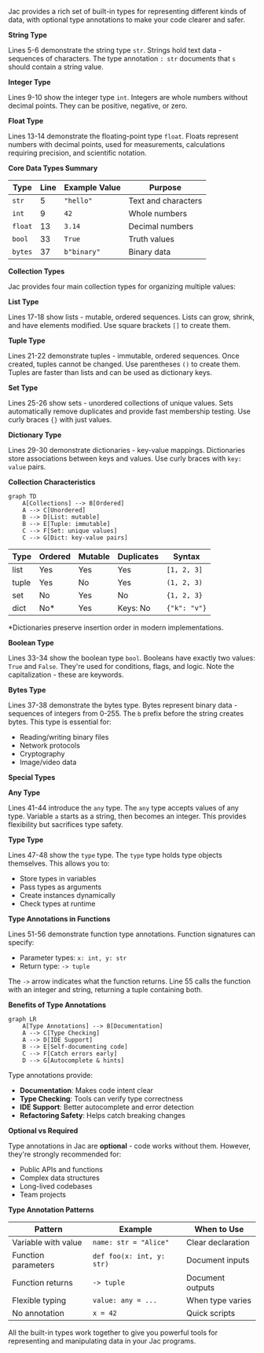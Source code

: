 Jac provides a rich set of built-in types for representing different kinds of data, with optional type annotations to make your code clearer and safer.

**String Type**

Lines 5-6 demonstrate the string type `str`. Strings hold text data - sequences of characters. The type annotation `: str` documents that `s` should contain a string value.

**Integer Type**

Lines 9-10 show the integer type `int`. Integers are whole numbers without decimal points. They can be positive, negative, or zero.

**Float Type**

Lines 13-14 demonstrate the floating-point type `float`. Floats represent numbers with decimal points, used for measurements, calculations requiring precision, and scientific notation.

**Core Data Types Summary**

| Type | Line | Example Value | Purpose |
|------|------|---------------|---------|
| `str` | 5 | `"hello"` | Text and characters |
| `int` | 9 | `42` | Whole numbers |
| `float` | 13 | `3.14` | Decimal numbers |
| `bool` | 33 | `True` | Truth values |
| `bytes` | 37 | `b"binary"` | Binary data |

**Collection Types**

Jac provides four main collection types for organizing multiple values:

**List Type**

Lines 17-18 show lists - mutable, ordered sequences. Lists can grow, shrink, and have elements modified. Use square brackets `[]` to create them.

**Tuple Type**

Lines 21-22 demonstrate tuples - immutable, ordered sequences. Once created, tuples cannot be changed. Use parentheses `()` to create them. Tuples are faster than lists and can be used as dictionary keys.

**Set Type**

Lines 25-26 show sets - unordered collections of unique values. Sets automatically remove duplicates and provide fast membership testing. Use curly braces `{}` with just values.

**Dictionary Type**

Lines 29-30 demonstrate dictionaries - key-value mappings. Dictionaries store associations between keys and values. Use curly braces with `key: value` pairs.

**Collection Characteristics**

```mermaid
graph TD
    A[Collections] --> B[Ordered]
    A --> C[Unordered]
    B --> D[List: mutable]
    B --> E[Tuple: immutable]
    C --> F[Set: unique values]
    C --> G[Dict: key-value pairs]
```

| Type | Ordered | Mutable | Duplicates | Syntax |
|------|---------|---------|------------|--------|
| list | Yes | Yes | Yes | `[1, 2, 3]` |
| tuple | Yes | No | Yes | `(1, 2, 3)` |
| set | No | Yes | No | `{1, 2, 3}` |
| dict | No* | Yes | Keys: No | `{"k": "v"}` |

*Dictionaries preserve insertion order in modern implementations.

**Boolean Type**

Lines 33-34 show the boolean type `bool`. Booleans have exactly two values: `True` and `False`. They're used for conditions, flags, and logic. Note the capitalization - these are keywords.

**Bytes Type**

Lines 37-38 demonstrate the bytes type. Bytes represent binary data - sequences of integers from 0-255. The `b` prefix before the string creates bytes. This type is essential for:
- Reading/writing binary files
- Network protocols
- Cryptography
- Image/video data

**Special Types**

**Any Type**

Lines 41-44 introduce the `any` type. The `any` type accepts values of any type. Variable `a` starts as a string, then becomes an integer. This provides flexibility but sacrifices type safety.

**Type Type**

Lines 47-48 show the `type` type. The `type` type holds type objects themselves. This allows you to:
- Store types in variables
- Pass types as arguments
- Create instances dynamically
- Check types at runtime

**Type Annotations in Functions**

Lines 51-56 demonstrate function type annotations. Function signatures can specify:
- Parameter types: `x: int, y: str`
- Return type: `-> tuple`

The `->` arrow indicates what the function returns. Line 55 calls the function with an integer and string, returning a tuple containing both.

**Benefits of Type Annotations**

```mermaid
graph LR
    A[Type Annotations] --> B[Documentation]
    A --> C[Type Checking]
    A --> D[IDE Support]
    B --> E[Self-documenting code]
    C --> F[Catch errors early]
    D --> G[Autocomplete & hints]
```

Type annotations provide:
- **Documentation**: Makes code intent clear
- **Type Checking**: Tools can verify type correctness
- **IDE Support**: Better autocomplete and error detection
- **Refactoring Safety**: Helps catch breaking changes

**Optional vs Required**

Type annotations in Jac are **optional** - code works without them. However, they're strongly recommended for:
- Public APIs and functions
- Complex data structures
- Long-lived codebases
- Team projects

**Type Annotation Patterns**

| Pattern | Example | When to Use |
|---------|---------|-------------|
| Variable with value | `name: str = "Alice"` | Clear declaration |
| Function parameters | `def foo(x: int, y: str)` | Document inputs |
| Function returns | `-> tuple` | Document outputs |
| Flexible typing | `value: any = ...` | When type varies |
| No annotation | `x = 42` | Quick scripts |

All the built-in types work together to give you powerful tools for representing and manipulating data in your Jac programs.

